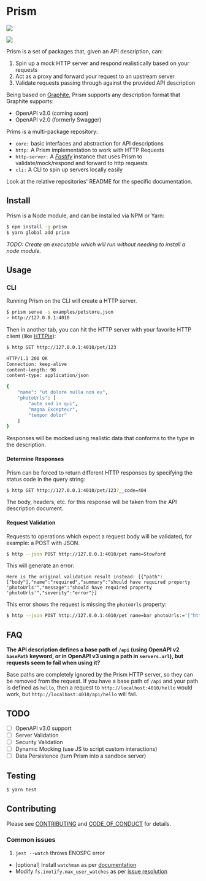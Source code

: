 # Prism

<a href="https://codeclimate.com/github/stoplightio/prism/maintainability"><img src="https://api.codeclimate.com/v1/badges/f5e363a7eb5b8f4e570f/maintainability" /></a>

<a href="https://codeclimate.com/github/stoplightio/prism/test_coverage"><img src="https://api.codeclimate.com/v1/badges/f5e363a7eb5b8f4e570f/test_coverage" /></a>

Prism is a set of packages that, given an API description, can:

1. Spin up a mock HTTP server and respond realistically based on your requests
1. Act as a proxy and forward your request to an upstream server
1. Validate requests passing through against the provided API description

Being based on [Graphite], Prism supports any description format that Graphite supports:

- OpenAPI v3.0 (coming soon)
- OpenAPI v2.0 (formerly Swagger)

Prims is a multi-package repository:

- `core:` basic interfaces and abstraction for API descriptions
- `http:` A Prism implementation to work with HTTP Requests
- `http-server:` A _[Fastify]_ instance that uses Prism to validate/mock/respond and forward to http requests
- `cli:` A CLI to spin up servers locally easily

Look at the relative repositories' README for the specific documentation.

## Install

Prism is a Node module, and can be installed via NPM or Yarn:

```bash
$ npm install -g prism
$ yarn global add prism
```

_*TODO:* Create an executable which will run without needing to install a node module._

## Usage

### CLI

Running Prism on the CLI will create a HTTP server.

```bash
$ prism serve -s examples/petstore.json
> http://127.0.0.1:4010
```

Then in another tab, you can hit the HTTP server with your favorite HTTP client (like [HTTPie]):

```bash
$ http GET http://127.0.0.1:4010/pet/123

HTTP/1.1 200 OK
Connection: keep-alive
content-length: 98
content-type: application/json

{
    "name": "ut dolore nulla non ex",
    "photoUrls": [
        "aute sed in qui",
        "magna Excepteur",
        "tempor dolor"
    ]
}
```

Responses will be mocked using realistic data that conforms to the type in the description.

#### Determine Responses

Prism can be forced to return different HTTP responses by specifying the status code in the query
string:

```bash
$ http GET http://127.0.0.1:4010/pet/123?__code=404
```

The body, headers, etc. for this response will be taken from the API description document.

#### Request Validation

Requests to operations which expect a request body will be validated, for example: a POST with JSON.

```bash
$ http --json POST http://127.0.0.1:4010/pet name=Stowford
```

This will generate an error:

```
Here is the original validation result instead: [{"path":["body"],"name":"required","summary":"should have required property 'photoUrls'","message":"should have required property 'photoUrls'","severity":"error"}]
```

This error shows the request is missing the `photoUrls` property:

```bash
$ http --json POST http://127.0.0.1:4010/pet name=bar photoUrls:='["http://fdsf"]'
```

## FAQ

**The API description defines a base path of `/api` (using OpenAPI v2 `basePath` keyword, or in
OpenAPI v3 using a path in `servers.url`), but requests seem to fail when using it?**

Base paths are completely ignored by the Prism HTTP server, so they can be removed from the request.
If you have a base path of `/api` and your path is defined as `hello`, then a request to
`http://localhost:4010/hello` would work, but `http://localhost:4010/api/hello` will fail.

## TODO

- [ ] OpenAPI v3.0 support
- [ ] Server Validation
- [ ] Security Validation
- [ ] Dynamic Mocking (use JS to script custom interactions)
- [ ] Data Persistence (turn Prism into a sandbox server)

## Testing

```bash
$ yarn test
```

## Contributing

Please see [CONTRIBUTING] and [CODE_OF_CONDUCT] for details.

### Common issues

1. `jest --watch` throws ENOSPC error

- [optional] Install `watchman` as per [documentation](https://facebook.github.io/watchman/docs/install.html#installing-from-source)
- Modify `fs.inotify.max_user_watches` as per [issue resolution](https://github.com/facebook/jest/issues/3254)

[CODE_OF_CONDUCT]: CODE_OF_CONDUCT.md
[CONTRIBUTING]: CONTRIBUTING.md
[Fastify]: https://www.fastify.io/
[Graphite]: https://github.com/stoplightio/graphite
[HTTPie]: https://httpie.org/
